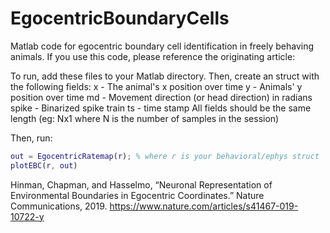# EgocentricBoundaryCells
Matlab code for egocentric boundary cell identification in freely behaving animals.
If you use this code, please reference the originating article:

To run, add these files to your Matlab directory. Then, create an struct with the following fields:
x - The animal's x position over time
y - Animals' y position over time
md - Movement direction (or head direction) in radians
spike - Binarized spike train 
ts - time stamp
All fields should be the same length (eg: Nx1 where N is the number of samples in the session)

Then, run:
```matlab
out = EgocentricRatemap(r); % where r is your behavioral/ephys struct
plotEBC(r, out)
```

Hinman, Chapman, and Hasselmo, “Neuronal Representation of Environmental Boundaries in Egocentric Coordinates.” Nature Communications, 2019. https://www.nature.com/articles/s41467-019-10722-y
